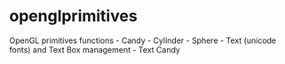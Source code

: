 # openglprimitives
OpenGL primitives functions - Candy - Cylinder - Sphere - Text (unicode fonts) and Text Box management - Text Candy 
